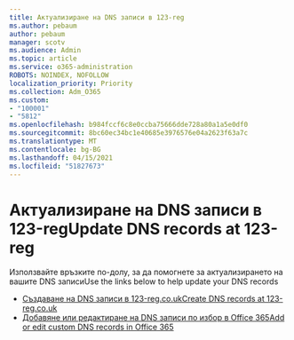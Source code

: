 ```yaml
---
title: Актуализиране на DNS записи в 123-reg
ms.author: pebaum
author: pebaum
manager: scotv
ms.audience: Admin
ms.topic: article
ms.service: o365-administration
ROBOTS: NOINDEX, NOFOLLOW
localization_priority: Priority
ms.collection: Adm_O365
ms.custom:
- "100001"
- "5812"
ms.openlocfilehash: b984fccf6c8e0ccba75666dde728a80a1a5e0df0
ms.sourcegitcommit: 8bc60ec34bc1e40685e3976576e04a2623f63a7c
ms.translationtype: MT
ms.contentlocale: bg-BG
ms.lasthandoff: 04/15/2021
ms.locfileid: "51827673"
---
```

# <a name="update-dns-records-at-123-reg"></a><span data-ttu-id="c8467-102">Актуализиране на DNS записи в 123-reg</span><span class="sxs-lookup"><span data-stu-id="c8467-102">Update DNS records at 123-reg</span></span>

<span data-ttu-id="c8467-103">Използвайте връзките по-долу, за да помогнете за актуализирането на вашите DNS записи</span><span class="sxs-lookup"><span data-stu-id="c8467-103">Use the links below to help update your DNS records</span></span>

- [<span data-ttu-id="c8467-104">Създаване на DNS записи в 123-reg.co.uk</span><span class="sxs-lookup"><span data-stu-id="c8467-104">Create DNS records at 123-reg.co.uk</span></span>](https://docs.microsoft.com/microsoft-365/admin/dns/create-dns-records-at-123-reg-co-uk?view=o365-worldwide)
- [<span data-ttu-id="c8467-105">Добавяне или редактиране на DNS записи по избор в Office 365</span><span class="sxs-lookup"><span data-stu-id="c8467-105">Add or edit custom DNS records in Office 365</span></span>](https://docs.microsoft.com/microsoft-365/admin/setup/add-domain#add-or-edit-custom-dns-records)